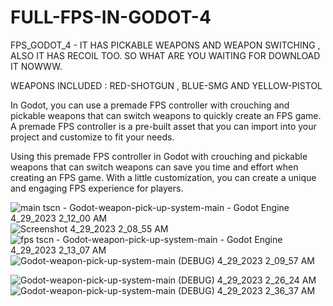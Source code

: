 # FULL-FPS-IN-GODOT-4
FPS_GODOT_4 - IT HAS PICKABLE WEAPONS AND WEAPON SWITCHING , ALSO IT HAS RECOIL TOO.
SO WHAT ARE YOU WAITING FOR DOWNLOAD IT NOWWW.

WEAPONS INCLUDED :  RED-SHOTGUN , BLUE-SMG AND YELLOW-PISTOL

In Godot, you can use a premade FPS controller with crouching and pickable weapons that can switch weapons to quickly create an FPS game. A premade FPS controller is a pre-built asset that you can import into your project and customize to fit your needs.

Using this premade FPS controller in Godot with crouching and pickable weapons that can switch weapons can save you time and effort when creating an FPS game. With a little customization, you can create a unique and engaging FPS experience for players.

![main tscn - Godot-weapon-pick-up-system-main - Godot Engine 4_29_2023 2_12_00 AM](https://user-images.githubusercontent.com/104206467/235252024-8cef4d85-04ba-49dd-a34d-ba45c4d210f5.png)![Screenshot 4_29_2023 2_08_55 AM](https://user-images.githubusercontent.com/104206467/235252031-2e5a664d-8231-4cb1-831c-3353ce71e9a4.png)
![fps tscn - Godot-weapon-pick-up-system-main - Godot Engine 4_29_2023 2_13_07 AM](https://user-images.githubusercontent.com/104206467/235252035-93e212ff-e926-4243-86d8-a4b194ffd4f0.png)
![Godot-weapon-pick-up-system-main (DEBUG) 4_29_2023 2_09_57 AM](https://user-images.githubusercontent.com/104206467/235252039-e9deeb3e-e1ba-4106-bba4-38f8efa6b868.png)

![Godot-weapon-pick-up-system-main (DEBUG) 4_29_2023 2_26_24 AM](https://user-images.githubusercontent.com/104206467/235252896-011aee71-5a2a-435b-b818-1d8e9cabc405.png)
![Godot-weapon-pick-up-system-main (DEBUG) 4_29_2023 2_36_37 AM](https://user-images.githubusercontent.com/104206467/235254402-b6810097-0301-42a2-b35a-0d7327a22441.png)
